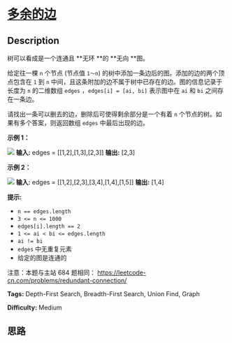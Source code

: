 # [多余的边][title]

## Description

树可以看成是一个连通且 **无环  **的  **无向  **图。

给定往一棵 `n` 个节点 (节点值 `1～n`) 的树中添加一条边后的图。添加的边的两个顶点包含在 `1` 到 `n`
中间，且这条附加的边不属于树中已存在的边。图的信息记录于长度为 `n` 的二维数组 `edges` ，`edges[i] = [ai, bi]` 表示图中在
`ai` 和 `bi` 之间存在一条边。

请找出一条可以删去的边，删除后可使得剩余部分是一个有着 `n` 个节点的树。如果有多个答案，则返回数组 `edges` 中最后出现的边。



**示例 1：**

![](https://pic.leetcode-cn.com/1626676174-hOEVUL-image.png)
            **输入:** edges = [[1,2],[1,3],[2,3]]    **输出:** [2,3]    

**示例 2：**

![](https://pic.leetcode-cn.com/1626676179-kGxcmu-image.png)
            **输入:** edges = [[1,2],[2,3],[3,4],[1,4],[1,5]]    **输出:** [1,4]    



**提示:**

  * `n == edges.length`
  * `3 <= n <= 1000`
  * `edges[i].length == 2`
  * `1 <= ai < bi <= edges.length`
  * `ai != bi`
  * `edges` 中无重复元素
  * 给定的图是连通的 



注意：本题与主站 684 题相同： <https://leetcode-cn.com/problems/redundant-connection/>


**Tags:** Depth-First Search, Breadth-First Search, Union Find, Graph

**Difficulty:** Medium

## 思路

[title]: https://leetcode-cn.com/problems/7LpjUW
